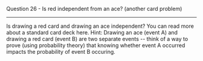 Question 26 - Is red independent from an ace? (another card problem)
________________________________________
Is drawing a red card and drawing an ace independent? You can read more about a standard card deck here. 
Hint: Drawing an ace (event A) and drawing a red card (event B) are two separate events 
-- think of a way to prove (using probability theory) that knowing whether event A occurred impacts the probability of event B occuring. 
